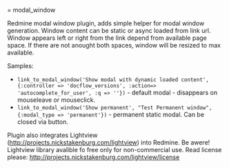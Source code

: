 = modal_window

Redmine modal window plugin, adds simple helper for modal window generation. Window content can be static or async loaded from link url.
Window appears left or right from the link depend from available page space. If there are not anought both spaces, window will be resized to max available. 

Samples:
* `link_to_modal_window('Show modal with dynamic loaded content', {:controller => 'docflow_versions', :action=> 'autocomplete_for_user', :q => ''})` - default modal - disappears on mouseleave or mouseclick.
* `link_to_modal_window('Show permanent', "Test Permanent window", {:modal_type => 'permanent'})` - permanent static modal. Can be closed via button.


Plugin also integrates Lightview (http://projects.nickstakenburg.com/lightview) into Redmine. Be awere! Lightview library avalible fo free only for non-commercial use.
Read license please: http://projects.nickstakenburg.com/lightview/license